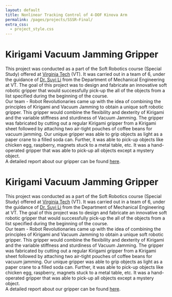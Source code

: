 ```yaml
---
layout: default
title: Nonlinear Tracking Control of 4-DOF Kinova Arm
permalink: /pages/projects/SSSR-Final/
extra_css:
  - project_style.css
---
```


<!-- paste the body from SSSR-Final.html here -->
<div class="content_desktop">
    <div class="projects">
        <h1>Kirigami Vacuum Jamming Gripper</h1>
        <p>
            This project was conducted as a part of the Soft Robotics course (Special Study) offered at <a href="https://vt.edu">Virginia Tech</a> (VT). It was carried out in a team of 
            6, under the guidance of <a href="https://scholar.google.com/citations?user=hu-rElUAAAAJ&hl=en&oi=ao">Dr. Suyi Li</a> from the Department of Mechanical Engineering at VT. 
            The goal of this project was to design and fabricate an innovative soft robotic gripper that would successfully pick-up the all of the objects from a list 
            specified during the beginning of the course.<br>
            Our team - Robot Revolutionaries came up with the idea of combining the principles of Kirigami and Vacuum Jamming to obtain a unique soft robotic gripper. This gripper 
            would combine the flexibility and dexterity of Kirigami and the variable stiffness and sturdiness of Vacuum Jamming. The gripper was fabricated by cutting out a regular 
            Kirigami gripper from a Kirigami sheet followed by attaching two air-tight pouches of coffee beans for vacuum jamming. Our unique gripper was able to grip objects as light 
            as a paper crane to a filled soda can. Further, it was able to pick-up objects like chicken egg, raspberry, magnets stuck to a metal table, etc. It was a hand-operated 
            gripper that was able to pick-up all objects except a mystery object.<br>
            A detailed report about our gripper can be found <a href="https://sites.google.com/vt.edu/robot-revolutionaries/home">here</a>.
        </p>
    </div>
</div>
<!-- Page content for mobile-->
<div class="content_mobile">
    <div class="projects_mobile">
        <h1>Kirigami Vacuum Jamming Gripper</h1>
        <p>
            This project was conducted as a part of the Soft Robotics course (Special Study) offered at <a href="https://vt.edu">Virginia Tech</a> (VT). It was carried out in a team of 
            6, under the guidance of <a href="https://scholar.google.com/citations?user=hu-rElUAAAAJ&hl=en&oi=ao">Dr. Suyi Li</a> from the Department of Mechanical Engineering at VT. 
            The goal of this project was to design and fabricate an innovative soft robotic gripper that would successfully pick-up the all of the objects from a list 
            specified during the beginning of the course.<br>
            Our team - Robot Revolutionaries came up with the idea of combining the principles of Kirigami and Vacuum Jamming to obtain a unique soft robotic gripper. This gripper 
            would combine the flexibility and dexterity of Kirigami and the variable stiffness and sturdiness of Vacuum Jamming. The gripper was fabricated by cutting out a regular 
            Kirigami gripper from a Kirigami sheet followed by attaching two air-tight pouches of coffee beans for vacuum jamming. Our unique gripper was able to grip objects as light 
            as a paper crane to a filled soda can. Further, it was able to pick-up objects like chicken egg, raspberry, magnets stuck to a metal table, etc. It was a hand-operated 
            gripper that was able to pick-up all objects except a mystery object.<br>
            A detailed report about our gripper can be found <a href="https://sites.google.com/vt.edu/robot-revolutionaries/home">here</a>.
        </p>
    </div>
    <!-- <div class="project-photo">
        <img src="assets/NPR-STAR.png">
    </div> -->
</div>
